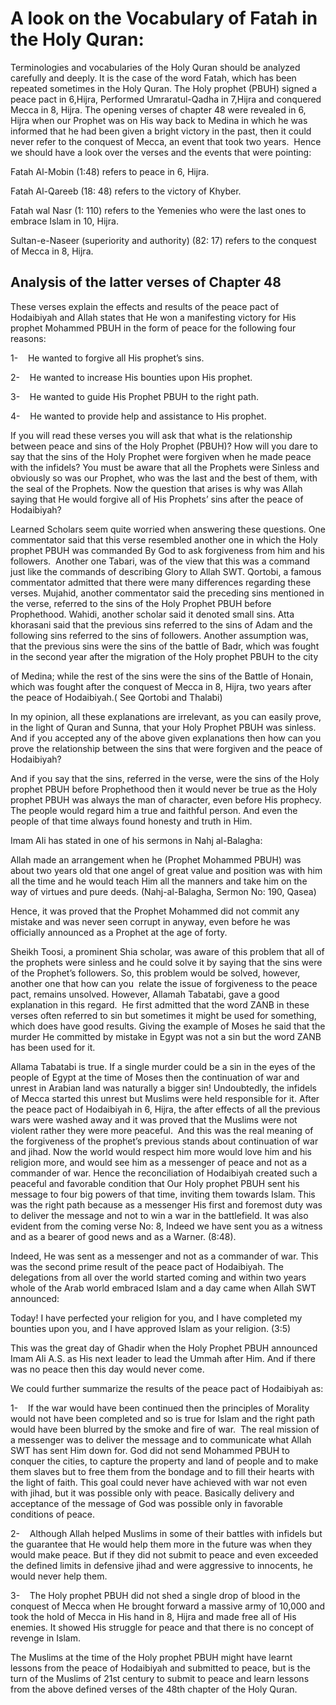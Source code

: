 A look on the Vocabulary of Fatah in the Holy Quran:
====================================================

Terminologies and vocabularies of the Holy Quran should be analyzed
carefully and deeply. It is the case of the word Fatah, which has been
repeated sometimes in the Holy Quran. The Holy prophet (PBUH) signed a
peace pact in 6,Hijra, Performed Umraratul-Qadha in 7,Hijra and
conquered Mecca in 8, Hijra. The opening verses of chapter 48 were
revealed in 6, Hijra when our Prophet was on His way back to Medina in
which he was informed that he had been given a bright victory in the
past, then it could never refer to the conquest of Mecca, an event that
took two years.  Hence we should have a look over the verses and the
events that were pointing:

Fatah Al-Mobin (1:48) refers to peace in 6, Hijra.

Fatah Al-Qareeb (18: 48) refers to the victory of Khyber.

Fatah wal Nasr (1: 110) refers to the Yemenies who were the last ones to
embrace Islam in 10, Hijra.

Sultan-e-Naseer (superiority and authority) (82: 17) refers to the
conquest of Mecca in 8, Hijra.

Analysis of the latter verses of Chapter 48
-------------------------------------------

These verses explain the effects and results of the peace pact of
Hodaibiyah and Allah states that He won a manifesting victory for His
prophet Mohammed PBUH in the form of peace for the following four
reasons:

1-    He wanted to forgive all His prophet’s sins.

2-    He wanted to increase His bounties upon His prophet.

3-    He wanted to guide His Prophet PBUH to the right path.

4-    He wanted to provide help and assistance to His prophet.

If you will read these verses you will ask that what is the
relationship between peace and sins of the Holy Prophet (PBUH)? How will
you dare to say that the sins of the Holy Prophet were forgiven when he
made peace with the infidels? You must be aware that all the Prophets
were Sinless and obviously so was our Prophet, who was the last and the
best of them, with the seal of the Prophets. Now the question that
arises is why was Allah saying that He would forgive all of His
Prophets’ sins after the peace of Hodaibiyah?

Learned Scholars seem quite worried when answering these questions. One
commentator said that this verse resembled another one in which the Holy
prophet PBUH was commanded By God to ask forgiveness from him and his
followers.  Another one Tabari, was of the view that this was a command
just like the commands of describing Glory to Allah SWT. Qortobi, a
famous commentator admitted that there were many differences regarding
these verses. Mujahid, another commentator said the preceding sins
mentioned in the verse, referred to the sins of the Holy Prophet PBUH
before Prophethood. Wahidi, another scholar said it denoted small sins.
Atta khorasani said that the previous sins referred to the sins of Adam
and the following sins referred to the sins of followers. Another
assumption was, that the previous sins were the sins of the battle of
Badr, which was fought in the second year after the migration of the
Holy prophet PBUH to the city

of Medina; while the rest of the sins were the sins of the Battle of
Honain, which was fought after the conquest of Mecca in 8, Hijra, two
years after the peace of Hodaibiyah.( See Qortobi and Thalabi)

In my opinion, all these explanations are irrelevant, as you can easily
prove, in the light of Quran and Sunna, that your Holy Prophet PBUH was
sinless.  And if you accepted any of the above given explanations then
how can you prove the relationship between the sins that were forgiven
and the peace of Hodaibiyah?

And if you say that the sins, referred in the verse, were the sins of
the Holy prophet PBUH before Prophethood then it would never be true as
the Holy prophet PBUH was always the man of character, even before His
prophecy. The people would regard him a true and faithful person. And
even the people of that time always found honesty and truth in Him.

Imam Ali has stated in one of his sermons in Nahj al-Balagha:

Allah made an arrangement when he (Prophet Mohammed PBUH) was about two
years old that one angel of great value and position was with him all
the time and he would teach Him all the manners and take him on the way
of virtues and pure deeds. (Nahj-al-Balagha, Sermon No: 190, Qasea)

Hence, it was proved that the Prophet Mohammed did not commit any
mistake and was never seen corrupt in anyway, even before he was
officially announced as a Prophet at the age of forty.

Sheikh Toosi, a prominent Shia scholar, was aware of this problem that
all of the prophets were sinless and he could solve it by saying that
the sins were of the Prophet’s followers. So, this problem would be
solved, however, another one that how can you  relate the issue of
forgiveness to the peace pact, remains unsolved. However, Allamah
Tabatabi, gave a good explanation in this regard.  He first admitted
that the word ZANB in these verses often referred to sin but sometimes
it might be used for something, which does have good results. Giving the
example of Moses he said that the murder He committed by mistake in
Egypt was not a sin but the word ZANB has been used for it.

Allama Tabatabi is true. If a single murder could be a sin in the eyes
of the people of Egypt at the time of Moses then the continuation of war
and unrest in Arabian land was naturally a bigger sin! Undoubtedly, the
infidels of Mecca started this unrest but Muslims were held responsible
for it. After the peace pact of Hodaibiyah in 6, Hijra, the after
effects of all the previous wars were washed away and it was proved that
the Muslims were not violent rather they were more peaceful.  And this
was the real meaning of the forgiveness of the prophet’s previous stands
about continuation of war and jihad. Now the world would respect him
more would love him and his religion more, and would see him as a
messenger of peace and not as a commander of war. Hence the
reconciliation of Hodaibiyah created such a peaceful and favorable
condition that Our Holy prophet PBUH sent his message to four big powers
of that time, inviting them towards Islam. This was the right path
because as a messenger His first and foremost duty was to deliver the
message and not to win a war in the battlefield. It was also evident
from the coming verse No: 8, Indeed we have sent you as a witness and as
a bearer of good news and as a Warner. (8:48).

Indeed, He was sent as a messenger and not as a commander of war. This
was the second prime result of the peace pact of Hodaibiyah. The
delegations from all over the world started coming and within two years
whole of the Arab world embraced Islam and a day came when Allah SWT
announced:

Today! I have perfected your religion for you, and I have completed my
bounties upon you, and I have approved Islam as your religion. (3:5)

This was the great day of Ghadir when the Holy Prophet PBUH announced
Imam Ali A.S. as His next leader to lead the Ummah after Him. And if
there was no peace then this day would never come.

We could further summarize the results of the peace pact of Hodaibiyah
as:

1-    If the war would have been continued then the principles of
Morality would not have been completed and so is true for Islam and the
right path would have been blurred by the smoke and fire of war.  The
real mission of a messenger was to deliver the message and to
communicate what Allah SWT has sent Him down for. God did not send
Mohammed PBUH to conquer the cities, to capture the property and land of
people and to make them slaves but to free them from the bondage and to
fill their hearts with the light of faith. This goal could never have
achieved with war not even with jihad, but it was possible only with
peace. Basically delivery and acceptance of the message of God was
possible only in favorable conditions of peace.

2-    Although Allah helped Muslims in some of their battles with
infidels but the guarantee that He would help them more in the future
was when they would make peace. But if they did not submit to peace and
even exceeded the defined limits in defensive jihad and were aggressive
to innocents, he would never help them.

3-    The Holy prophet PBUH did not shed a single drop of blood in the
conquest of Mecca when He brought forward a massive army of 10,000 and
took the hold of Mecca in His hand in 8, Hijra and made free all of His
enemies. It showed His struggle for peace and that there is no concept
of revenge in Islam.

The Muslims at the time of the Holy prophet PBUH might have learnt
lessons from the peace of Hodaibiyah and submitted to peace, but is the
turn of the Muslims of 21st century to submit to peace and learn lessons
from the above defined verses of the 48th chapter of the Holy Quran.


